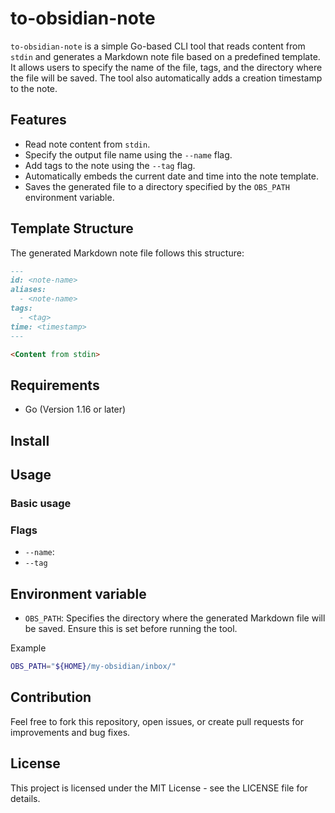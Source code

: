 # to-obsidian-note

`to-obsidian-note` is a simple Go-based CLI tool that reads content from `stdin` and generates a Markdown note file based on a predefined template. It allows users to specify the name of the file, tags, and the directory where the file will be saved. The tool also automatically adds a creation timestamp to the note.

## Features

- Read note content from `stdin`.
- Specify the output file name using the `--name` flag.
- Add tags to the note using the `--tag` flag.
- Automatically embeds the current date and time into the note template.
- Saves the generated file to a directory specified by the `OBS_PATH` environment variable.

## Template Structure

The generated Markdown note file follows this structure:

```markdown
---
id: <note-name>
aliases:
  - <note-name>
tags:
  - <tag>
time: <timestamp>
---

<Content from stdin>
```

## Requirements

- Go (Version 1.16 or later)

## Install

## Usage

### Basic usage

### Flags

- `--name`:
- `--tag`

## Environment variable

- `OBS_PATH`: Specifies the directory where the generated Markdown file will be saved. Ensure this is set before running the tool.

Example

```bash
OBS_PATH="${HOME}/my-obsidian/inbox/"
```

## Contribution

Feel free to fork this repository, open issues, or create pull requests for improvements and bug fixes.

## License

This project is licensed under the MIT License - see the LICENSE file for details.

